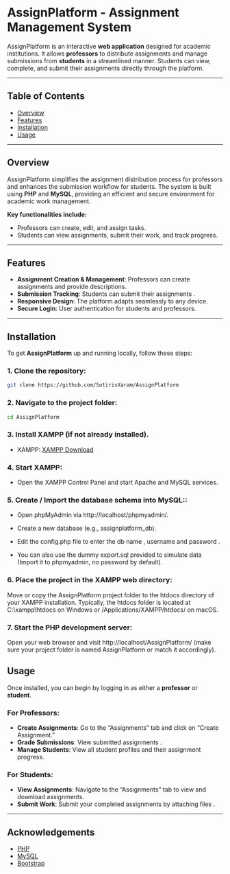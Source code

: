 
# **AssignPlatform** - Assignment Management System

AssignPlatform is an interactive **web application** designed for academic institutions. It allows **professors** to distribute assignments and manage submissions from **students** in a streamlined manner. Students can view, complete, and submit their assignments directly through the platform.

---

## **Table of Contents**

- [Overview](#overview)
- [Features](#features)
- [Installation](#installation)
- [Usage](#usage)
---

## **Overview**

AssignPlatform simplifies the assignment distribution process for professors and enhances the submission workflow for students. The system is built using **PHP** and **MySQL**, providing an efficient and secure environment for academic work management.

**Key functionalities include:**
- Professors can create, edit, and assign tasks.
- Students can view assignments, submit their work, and track progress.
 

---

## **Features**

- **Assignment Creation & Management**: Professors can create assignments and provide descriptions.
- **Submission Tracking**: Students can submit their assignments .
- **Responsive Design**: The platform adapts seamlessly to any device.
- **Secure Login**: User authentication for students and professors.

---

## **Installation**

To get **AssignPlatform** up and running locally, follow these steps:

### 1. Clone the repository:

```bash
git clone https://github.com/SotirisXaram/AssignPlatform
```

### 2. Navigate to the project folder:

```bash
cd AssignPlatform
```

### 3. Install **XAMPP** (if not already installed).
   
   - XAMPP: [XAMPP Download](https://www.apachefriends.org/download.html)

### 4. Start XAMPP:
   - Open the XAMPP Control Panel and start Apache and MySQL services.
 

### 5. Create / Import the database schema into MySQL::
 
   - Open phpMyAdmin via http://localhost/phpmyadmin/.

   - Create a new database (e.g., assignplatform_db).
 
   - Edit the config.php file to enter the db name , username and password . 

   - You can also use the dummy export.sql provided to simulate data (Import it to phpmyadmin, no password by default).

 
### 6. Place the project in the XAMPP web directory:
Move or copy the AssignPlatform project folder to the htdocs directory of your XAMPP installation. Typically, the htdocs folder is located at C:\xampp\htdocs on Windows or /Applications/XAMPP/htdocs/ on macOS.

### 7. Start the PHP development server:
Open your web browser and visit http://localhost/AssignPlatform/ (make sure your project folder is named AssignPlatform or match it accordingly).
 
 
## **Usage**

Once installed, you can begin by logging in as either a **professor** or **student**.

### **For Professors**:
- **Create Assignments**: Go to the “Assignments” tab and click on “Create Assignment.”
- **Grade Submissions**: View submitted assignments .
- **Manage Students**: View all student profiles and their assignment progress.

### **For Students**:
- **View Assignments**: Navigate to the “Assignments” tab to view and download assignments.
- **Submit Work**: Submit your completed assignments by attaching files .



---

## **Acknowledgements**

- [PHP](https://www.php.net/)
- [MySQL](https://www.mysql.com/)
- [Bootstrap](https://getbootstrap.com/)

